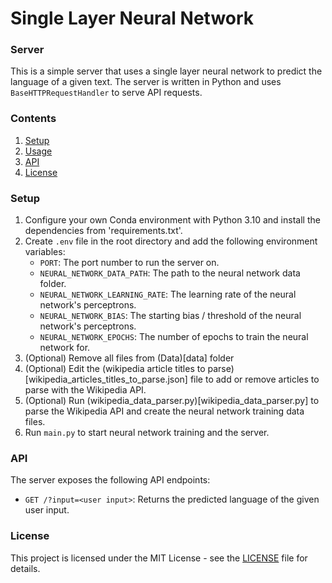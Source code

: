 # Single Layer Neural Network
### Server

This is a simple server that uses a single layer neural network to predict the language of a given text. The server is written in Python and uses `BaseHTTPRequestHandler` to serve API requests.

### Contents

1. [Setup](#setup)
2. [Usage](#usage)
3. [API](#api)
4. [License](#license)

### Setup

1. Configure your own Conda environment with Python 3.10 and install the dependencies from 'requirements.txt'.
2. Create `.env` file in the root directory and add the following environment variables:
    - `PORT`: The port number to run the server on.
    - `NEURAL_NETWORK_DATA_PATH`: The path to the neural network data folder.
    - `NEURAL_NETWORK_LEARNING_RATE`: The learning rate of the neural network's perceptrons.
    - `NEURAL_NETWORK_BIAS`: The starting bias / threshold of the neural network's perceptrons.
    - `NEURAL_NETWORK_EPOCHS`: The number of epochs to train the neural network for.
3. (Optional) Remove all files from (Data)[data] folder
4. (Optional) Edit the (wikipedia article titles to parse)[wikipedia_articles_titles_to_parse.json] file to add or remove articles to parse with the Wikipedia API.
5. (Optional) Run (wikipedia_data_parser.py)[wikipedia_data_parser.py] to parse the Wikipedia API and create the neural network training data files.
6. Run `main.py` to start neural network training and the server.

### API

The server exposes the following API endpoints:

- `GET /?input=<user input>`: Returns the predicted language of the given user input.

### License

This project is licensed under the MIT License - see the [LICENSE](LICENSE) file for details.
